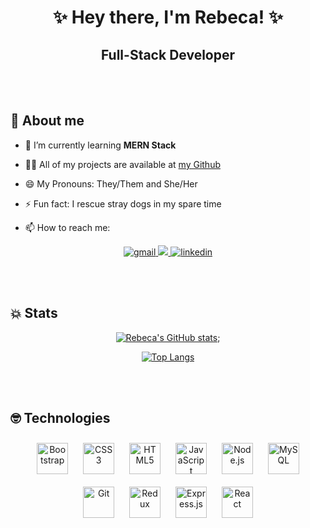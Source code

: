 <h1 align="center">✨ Hey there, I'm Rebeca! ✨</h1>
<h2 align="center"> Full-Stack Developer </h2>

<br></br>
## 👸 About me

- 🌱 I’m currently learning **MERN Stack**

- 👩‍💻 All of my projects are available at [my Github](https://github.com/RebecaASuesta)

- 😄 My Pronouns: They/Them and She/Her

- ⚡ Fun fact: I rescue stray dogs in my spare time

- 📫 How to reach me:

<div align="center">
    <a href = "mailto:rebeca.as1994@gmail.com" target="_blank">
        <img src="https://img.shields.io/badge/Gmail-D14836?style=for-the-badge&logo=gmail&logoColor=white" alt="gmail">
    </a>
    <a href="https://github.com/RebecaASuesta" target="_blank">
        <img src="https://img.shields.io/badge/github-%2324292e.svg?&style=for-the-badge&logo=github&logoColor=white alt=github"/>
    </a>
    <a href="https://www.linkedin.com/in/rebeca-alonso-suesta-a432769b" target="_blank">
        <img src="https://img.shields.io/badge/linkedin-%231E77B5.svg?&style=for-the-badge&logo=linkedin&logoColor=white" alt="linkedin"/>
    </a>
</div>

<br></br>

## 💥 Stats

<div align="center">

[![Rebeca's GitHub stats](https://github-readme-stats.vercel.app/api?username=RebecaASuesta&show_icons=true&theme=radical)](https://github.com/RebecaASuesta/ReadMe);

[![Top Langs](https://github-readme-stats.vercel.app/api/top-langs/?username=RebecaASuesta&layout=compact&show_icons=true&theme=radical)](https://github.com/RebecaASuesta/ReadMe)
</div>

<br></br>

## 🤓 Technologies  

<div align="center">  
<img style="margin: 10px" src="https://profilinator.rishav.dev/skills-assets/bootstrap-plain.svg" alt="Bootstrap" height="50" />  
<img style="margin: 10px" src="https://profilinator.rishav.dev/skills-assets/css3-original-wordmark.svg" alt="CSS3" height="50" />  
<img style="margin: 10px" src="https://profilinator.rishav.dev/skills-assets/html5-original-wordmark.svg" alt="HTML5" height="50" />  
<img style="margin: 10px" src="https://profilinator.rishav.dev/skills-assets/javascript-original.svg" alt="JavaScript" height="50" />  
<img style="margin: 10px" src="https://profilinator.rishav.dev/skills-assets/nodejs-original-wordmark.svg" alt="Node.js" height="50" />  
<img style="margin: 10px" src="https://profilinator.rishav.dev/skills-assets/mysql-original-wordmark.svg" alt="MySQL" height="50" />
<img style="margin: 10px" src="https://profilinator.rishav.dev/skills-assets/git-scm-icon.svg" alt="Git" height="50" />  
<img style="margin: 10px" src="https://profilinator.rishav.dev/skills-assets/redux-original.svg" alt="Redux" height="50" />  
<img style="margin: 10px" src="https://profilinator.rishav.dev/skills-assets/express-original-wordmark.svg" alt="Express.js" height="50" />  
<img style="margin: 10px" src="https://profilinator.rishav.dev/skills-assets/react-original-wordmark.svg" alt="React" height="50" />  
</div>
</div>

</td><td valign="top" width="33%">